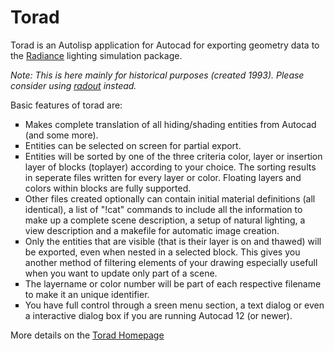 # Torad
Torad is an Autolisp application for Autocad for exporting geometry data to the
<a href="http://www.radiance-online.org/">Radiance</a> lighting simulation package.

<i>Note: This is here mainly for historical purposes (created 1993). Please consider using <a href="/en/download/radout/">radout</a> instead. </i>

Basic features of torad are:

<ul TYPE=SQUARE>
<li> Makes complete translation of all hiding/shading entities from
    Autocad (and some more). 
<li> Entities can be selected on screen for partial export.
<li> Entities will be sorted by one of the three criteria color, layer or
    insertion layer of blocks (toplayer) according to your choice.
    The sorting results in seperate files written for every layer or color.
    Floating layers and colors within blocks are fully supported.
<li> Other files created optionally can contain initial material definitions
    (all identical), a list of "!cat" commands to include all the
    information to make up a complete scene description, a setup of natural
    lighting, a view description and a makefile for automatic image creation.
<li> Only the entities that are visible (that is their layer is on and thawed)
    will be exported, even when nested in a selected block. This gives you
    another method of filtering elements of your drawing especially usefull
    when you want to update only part of a scene.
<li> The layername or color number will be part of each respective filename
    to make it an unique identifier.
<li> You have full control through a sreen menu section, a text dialog
    or even a interactive dialog box if you are running Autocad 12 (or newer).
</ul>

More details on the <a href="http://www.schorsch.com/en/download/torad/">Torad Homepage</a>
